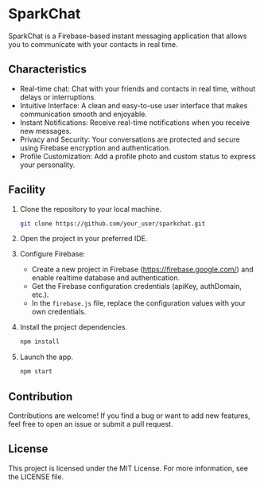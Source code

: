 # SparkChat

SparkChat is a Firebase-based instant messaging application that allows you to communicate with your contacts in real time.

## Characteristics

- Real-time chat: Chat with your friends and contacts in real time, without delays or interruptions.
- Intuitive Interface: A clean and easy-to-use user interface that makes communication smooth and enjoyable.
- Instant Notifications: Receive real-time notifications when you receive new messages.
- Privacy and Security: Your conversations are protected and secure using Firebase encryption and authentication.
- Profile Customization: Add a profile photo and custom status to express your personality.

## Facility

1. Clone the repository to your local machine.

    ```bash
    git clone https://github.com/your_user/sparkchat.git
    ```

2. Open the project in your preferred IDE.

3. Configure Firebase:
    - Create a new project in Firebase (https://firebase.google.com/) and enable realtime database and authentication.
    - Get the Firebase configuration credentials (apiKey, authDomain, etc.).
    - In the `firebase.js` file, replace the configuration values with your own credentials.

4. Install the project dependencies.

    ```bash
    npm install
    ```

5. Launch the app.

    ```bash
    npm start
    ```

## Contribution

Contributions are welcome! If you find a bug or want to add new features, feel free to open an issue or submit a pull request.

## License

This project is licensed under the MIT License. For more information, see the LICENSE file.
